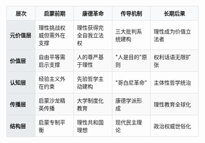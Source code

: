 <div style="overflow-x: auto;">
<table style="width: 100%; border-collapse: collapse; margin: 20px 0; font-size: 14px;">
<thead>
<tr style="background-color: #f8f9fa;">
<th style="border: 1px solid #ddd; padding: 8px; text-align: center; width: 15%;">层次</th>
<th style="border: 1px solid #ddd; padding: 8px; text-align: center; width: 20%;">启蒙前期</th>
<th style="border: 1px solid #ddd; padding: 8px; text-align: center; width: 20%;">康德革命</th>
<th style="border: 1px solid #ddd; padding: 8px; text-align: center; width: 20%;">传导机制</th>
<th style="border: 1px solid #ddd; padding: 8px; text-align: center; width: 25%;">长期后果</th>
</tr>
</thead>
<tbody>
<tr>
<td style="border: 1px solid #ddd; padding: 8px; background-color: #e9ecef; font-weight: bold;">元价值层</td>
<td style="border: 1px solid #ddd; padding: 8px;">理性挑战权威但需外在支撑</td>
<td style="border: 1px solid #ddd; padding: 8px;">理性获得完全自我立法权</td>
<td style="border: 1px solid #ddd; padding: 8px;">三大批判系统建构</td>
<td style="border: 1px solid #ddd; padding: 8px;">理性成为价值立法者</td>
</tr>
<tr style="background-color: #f9f9f9;">
<td style="border: 1px solid #ddd; padding: 8px; background-color: #e9ecef; font-weight: bold;">价值层</td>
<td style="border: 1px solid #ddd; padding: 8px;">自由平等需启示支撑</td>
<td style="border: 1px solid #ddd; padding: 8px;">人的尊严基于理性</td>
<td style="border: 1px solid #ddd; padding: 8px;">"人是目的"原则</td>
<td style="border: 1px solid #ddd; padding: 8px;">权利话语无限扩张</td>
</tr>
<tr>
<td style="border: 1px solid #ddd; padding: 8px; background-color: #e9ecef; font-weight: bold;">认知层</td>
<td style="border: 1px solid #ddd; padding: 8px;">经验主义外在约束</td>
<td style="border: 1px solid #ddd; padding: 8px;">先验哲学主动建构</td>
<td style="border: 1px solid #ddd; padding: 8px;">"哥白尼革命"</td>
<td style="border: 1px solid #ddd; padding: 8px;">主体性哲学统治</td>
</tr>
<tr style="background-color: #f9f9f9;">
<td style="border: 1px solid #ddd; padding: 8px; background-color: #e9ecef; font-weight: bold;">传播层</td>
<td style="border: 1px solid #ddd; padding: 8px;">启蒙沙龙精英传播</td>
<td style="border: 1px solid #ddd; padding: 8px;">大学制度化教育</td>
<td style="border: 1px solid #ddd; padding: 8px;">康德学派形成</td>
<td style="border: 1px solid #ddd; padding: 8px;">理性教育全球化</td>
</tr>
<tr>
<td style="border: 1px solid #ddd; padding: 8px; background-color: #e9ecef; font-weight: bold;">结构层</td>
<td style="border: 1px solid #ddd; padding: 8px;">启蒙专制平衡</td>
<td style="border: 1px solid #ddd; padding: 8px;">理性共和国理想</td>
<td style="border: 1px solid #ddd; padding: 8px;">现代民主理论</td>
<td style="border: 1px solid #ddd; padding: 8px;">政治权威世俗化</td>
</tr>
</tbody>
</table>
</div>

